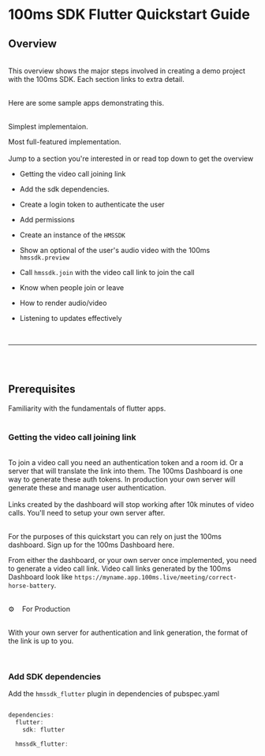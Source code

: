 # 100ms SDK Flutter Quickstart Guide

## Overview
<br>
This overview shows the major steps involved in creating a demo project with the 100ms SDK. Each section links to extra detail.
<br><br>

Here are some sample apps demonstrating this.
<br><br>

<a>Simplest implementaion.</a>

<a>Most full-featured implementation.</a>
<br><br>
Jump to a section you're interested in or read top down to get the overview</a>

- <a>Getting the video call joining link</a>

- <a>Add the sdk dependencies.</a>

- <a>Create a login token to authenticate the user</a></a>

- <a>Add permissions</a>

- <a>Create an instance of the `HMSSDK`</a>

- <a>Show an optional of the user's audio video with the 100ms `hmssdk.preview`</a>

- <a>Call `hmssdk.join` with the video call link to join the call</a>

- <a>Know when people join or leave</a>

- <a>How to render audio/video</a>

- <a>Listening to updates effectively</a>

<br>

---

<br><br>
## Prerequisites

Familiarity with the <a>fundamentals</a> of flutter apps.
<br><br>


### Getting the video call joining link
<br>
To join a video call you need an authentication token and a room id. Or a server that will translate the link into them. The <a>100ms Dashboard</a> is one way to generate these auth tokens. In production your own server will generate these and manage user authentication.<br>
<br>
Links created by the dashboard will stop working after 10k minutes of video calls. You'll need to setup your own server after.<br>
<br>

For the purposes of this quickstart you can rely on just the 100ms dashboard. Sign up for the 100ms Dashboard <a>here</a>.

From either the dashboard, or your own server once implemented, you need to generate a video call link. Video call links generated by the 100ms Dashboard look like `https://myname.app.100ms.live/meeting/correct-horse-battery`.

<br>
⚙️ &nbsp;&nbsp; For Production <br>
<br>

With your own server for authentication and link generation, the format of the link is up to you.

<br>

### Add SDK dependencies
Add the `hmssdk_flutter` plugin in dependencies of pubspec.yaml

```dart #pubspec.yaml

dependencies:
  flutter:
    sdk: flutter

  hmssdk_flutter:
```